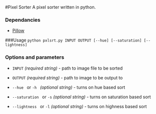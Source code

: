 #Pixel Sorter
A pixel sorter written in python.

### Dependancies
* [Pillow](https://python-pillow.org/)

###Usage
```python pxlsrt.py INPUT OUTPUT [--hue] [--saturation] [--lightness] ``` 

### Options and parameters

* ```INPUT``` *(required string)* - path to image file to be sorted
* ```OUTPUT``` *(required string)* - path to image to be output to


* ```--hue ``` or `-h `  *(optional string)* - turns on hue based sort
* ```--saturation ``` or ```-s``` *(optional string)* - turns on saturation based sort
* ```--lightness ``` or ```-l``` *(optional string)* - turns on highness based sort

